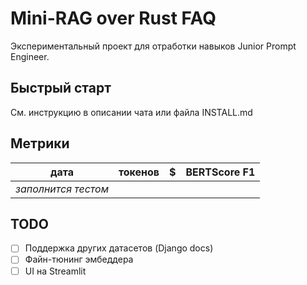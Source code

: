 # Mini-RAG over Rust FAQ

Экспериментальный проект для отработки навыков Junior Prompt Engineer.

## Быстрый старт
См. инструкцию в описании чата или файла INSTALL.md

## Метрики
| дата | токенов | $ | BERTScore F1 |
|------|---------|---|--------------|
| _заполнится тестом_ |

## TODO
- [ ] Поддержка других датасетов (Django docs)
- [ ] Файн-тюнинг эмбеддера
- [ ] UI на Streamlit
